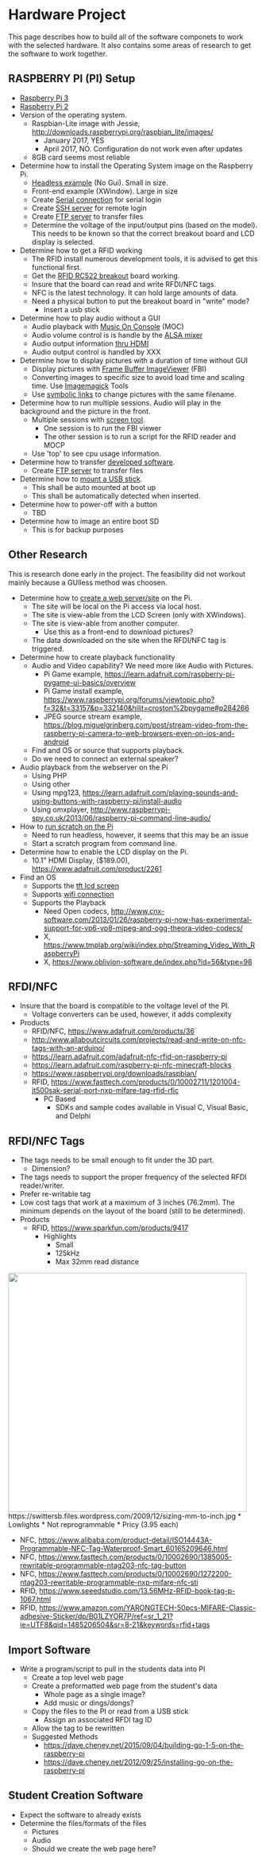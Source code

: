# Hardware Project

This page describes how to build all of the software componets to work with the selected hardware. It also contains some areas of research to get the software to work together.

## RASPBERRY PI (PI) Setup

* [Raspberry Pi 3](hw-pi3.md)
* [Raspberry Pi 2](hw-pi2.md)
* Version of the operating system.
  * Raspbian-Lite image with Jessie, http://downloads.raspberrypi.org/raspbian_lite/images/
    * January 2017, YES
    * April 2017, NO. Configuration do not work even after updates
  * 8GB card seems most reliable
* Determine how to install the Operating System image on the Raspberry Pi.
  * [Headless example](sw-headless.md) (No Gui). Small in size.
  * Front-end example (XWindow). Large in size
  * Create [Serial connection](hw-serial-connect.md) for serial login
  * Create [SSH server](sw-ssh-server.md) for remote login
  * Create [FTP server](sw-ftp-server.md) to transfer files
  * Determine the voltage of the input/output pins (based on the model). This needs to be known so that the correct breakout board and LCD display is selected.
* Determine how to get a RFID working
  * The RFID install numerous development tools, it is advised to get this functional first.
  * Get the [RFID RC522 breakout](hw-rfid-rc522.md) board working.
  * Insure that the board can read and write RFDI/NFC tags.
  * NFC is the latest technology. It can hold large amounts of data.
  * Need a physical button to put the breakout board in "write" mode?
    * Insert a usb stick
* Determine how to play audio without a GUI
  * Audio playback with [Music On Console](sw-audio-moc.md) (MOC)
  * Audio volume control is is handle by the [ALSA mixer](sw-audio-alsa.md)
  * Audio output information [thru HDMI](hw-audio-hdmi.md)
  * Audio output control is handled by XXX
* Determine how to display pictures with a duration of time without GUI
  * Display pictures with [Frame Buffer ImageViewer](sw-frame-buf-img-viewer.md) (FBI)
  * Converting images to specific size to avoid load time and scaling time. Use [Imagemagick](sw-img-magick-tools.md) Tools
  * Use [symbolic links](sw-symbolic-link.md) to change pictures with the same filename.
* Determine how to run multiple sessions. Audio will play in the background and the picture in the front.
  * Multiple sessions with [screen tool](sw-session-screen.md).
    * One session is to run the FBI viewer
    * The other session is to run a script for the RFID reader and MOCP
  * Use 'top' to see cpu usage information.
* Determine how to transfer [developed software](sw-development.md).
  * Create [FTP server](sw-ftp-server.md) to transfer files
* Determine how to [mount a USB stick](hw-mount-usb.md).
  * This shall be auto mounted at boot up
  * This shall be automatically detected when inserted.
* Determine how to power-off with a button
  * TBD
* Determine how to image an entire boot SD
  * This is for backup purposes

## Other Research

This is research done early in the project. The feasibility did not workout mainly because a GUIless method was choosen.

* Determine how to [create a web server/site](sw-web-server.md) on the Pi.
  * The site will be local on the Pi access via local host.
  * The site is view-able from the LCD Screen (only with XWindows).
  * The site is view-able from another computer.
    * Use this as a front-end to download pictures?
  * The data downloaded on the site when the RFDI/NFC tag is triggered.
* Determine how to create playback functionality
  * Audio and Video capability? We need more like Audio with Pictures.
    * Pi Game example, https://learn.adafruit.com/raspberry-pi-pygame-ui-basics/overview
    * Pi Game install example, https://www.raspberrypi.org/forums/viewtopic.php?f=32&t=33157&p=332140&hilit=croston%2bpygame#p284266
    * JPEG source stream example, https://blog.miguelgrinberg.com/post/stream-video-from-the-raspberry-pi-camera-to-web-browsers-even-on-ios-and-android
  * Find and OS or source that supports playback.
  * Do we need to connect an external speaker?
* Audio playback from the webserver on the Pi
  * Using PHP
  * Using other
  * Using mpg123, https://learn.adafruit.com/playing-sounds-and-using-buttons-with-raspberry-pi/install-audio
  * Using omxplayer, http://www.raspberrypi-spy.co.uk/2013/06/raspberry-pi-command-line-audio/
* How to [run scratch on the Pi](sw-scratch.md)
  * Need to run headless, however, it seems that this may be an issue
  * Start a scratch program from command line.
* Determine how to enable the LCD display on the Pi.
  * 10.1" HDMI Display, ($189.00), https://www.adafruit.com/product/2261
* Find an OS
  * Supports the [tft lcd screen](hw-tft-lcd.md)
  * Supports [wifi connection](hw-wifi-connect.md)
  * Supports the Playback
    * Need Open codecs, http://www.cnx-software.com/2013/01/26/raspberry-pi-now-has-experimental-support-for-vp6-vp8-mjpeg-and-ogg-theora-video-codecs/
    * X, https://www.tmplab.org/wiki/index.php/Streaming_Video_With_RaspberryPi
    * X, https://www.oblivion-software.de/index.php?id=56&type=98

## RFDI/NFC

* Insure that the board is compatible to the voltage level of the PI.
  * Voltage converters can be used, however, it adds complexity
* Products
  * RFID/NFC, https://www.adafruit.com/products/36
  * http://www.allaboutcircuits.com/projects/read-and-write-on-nfc-tags-with-an-arduino/
  * https://learn.adafruit.com/adafruit-nfc-rfid-on-raspberry-pi
  * https://learn.adafruit.com/raspberry-pi-nfc-minecraft-blocks
  * https://www.raspberrypi.org/downloads/raspbian/
  * RFID, https://www.fasttech.com/products/0/10002711/1201004-jt500sak-serial-port-nxp-mifare-tag-rfid-rfic
    * PC Based
      * SDKs and sample codes available in Visual C, Visual Basic, and Delphi

## RFDI/NFC Tags

* The tags needs to be small enough to fit under the 3D part.
  * Dimension?
* The tags needs to support the proper frequency of the selected RFDI reader/writer.
* Prefer re-writable tag
* Low cost tags that work at a maximum of 3 inches (76.2mm). The minimum depends on the layout of the board (still to be determined).
* Products
  * RFID, https://www.sparkfun.com/products/9417
    * Highlights
      * Small
      * 125kHz
      * Max 32mm read distance
<img src=https://swittersb.files.wordpress.com/2009/12/sizing-mm-to-inch.jpg width=480>
https://swittersb.files.wordpress.com/2009/12/sizing-mm-to-inch.jpg
    * Lowlights
      * Not reprogrammable
      * Pricy (3.95 each)

  * NFC, https://www.alibaba.com/product-detail/ISO14443A-Programmable-NFC-Tag-Waterproof-Smart_60165209646.html
  * NFC, https://www.fasttech.com/products/0/10002690/1385005-rewritable-programmable-ntag203-nfc-tag-button
  * NFC, https://www.fasttech.com/products/0/10002690/1272200-ntag203-rewritable-programmable-nxp-mifare-nfc-sti
  * RFID, https://www.seeedstudio.com/13.56MHz-RFID-book-tag-p-1067.html
  * RFID, https://www.amazon.com/YARONGTECH-50pcs-MIFARE-Classic-adhesive-Sticker/dp/B01LZYOR7P/ref=sr_1_21?ie=UTF8&qid=1485206504&sr=8-21&keywords=rfid+tags

## Import Software

* Write a program/script to pull in the students data into PI
  * Create a top level web page
  * Create a preformatted web page from the student's data
    * Whole page as a single image?
    * Add music or dings/dongs?
  * Copy the files to the PI or read from a USB stick
    * Assign an associated RFDI tag ID
  * Allow the tag to be rewritten
  * Suggested Methods
    * https://dave.cheney.net/2015/09/04/building-go-1-5-on-the-raspberry-pi
    * https://dave.cheney.net/2012/09/25/installing-go-on-the-raspberry-pi

## Student Creation Software

* Expect the software to already exists
* Determine the files/formats of the files
  * Pictures
  * Audio
  * Should we create the web page here?

